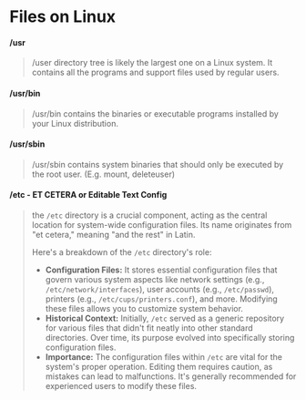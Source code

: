 # Files on Linux

#### /usr

> /user directory tree is likely the largest one on a Linux system. It contains all the programs and support files  used by regular users.




#### /usr/bin

> /usr/bin contains the binaries or  executable programs installed by your Linux distribution.



#### /usr/sbin

> /usr/sbin contains system binaries that should only be executed by the root user. (E.g. mount, deleteuser)



#### /etc - ET CETERA or Editable Text Config

> the `/etc` directory is a crucial component, acting as the central location for system-wide configuration files. Its name originates from "et cetera,"  meaning "and the rest" in Latin.
>
> Here's a breakdown of the `/etc` directory's role:
>
> - **Configuration Files:** It stores essential configuration files that govern various system aspects like network settings (e.g., `/etc/network/interfaces`), user accounts (e.g., `/etc/passwd`), printers (e.g., `/etc/cups/printers.conf`), and more. Modifying these files allows you to customize system behavior.
> - **Historical Context:** Initially, `/etc` served as a generic repository for various files that didn't fit neatly into other standard directories. Over time, its purpose evolved into specifically storing configuration files.
> - **Importance:** The configuration files within `/etc` are vital for the system's proper operation. Editing them requires caution, as mistakes can lead to malfunctions. It's generally recommended for experienced users to modify these files.
